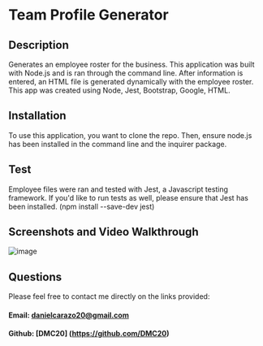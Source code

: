 # Team Profile Generator

## Description
Generates an employee roster for the business. This application was built with Node.js and is ran through the command line.
After information is entered, an HTML file is generated dynamically with the employee roster. This app was created using Node,
Jest, Bootstrap, Google, HTML.

## Installation
To use this application, you want to clone the repo. Then, ensure node.js has been installed in the command line and the 
inquirer package.

## Test 
Employee files were ran and tested with Jest, a Javascript testing framework. If you'd like to run tests as well, please 
ensure that Jest has been installed. (npm install --save-dev jest)

## Screenshots and Video Walkthrough 
![image](https://user-images.githubusercontent.com/80017361/127754751-2cd53e30-a8be-4769-bf6e-a075a21e84e9.png)



## Questions
Please feel free to contact me directly on the links provided:
#### Email: danielcarazo20@gmail.com
#### Github: [DMC20] (https://github.com/DMC20)
